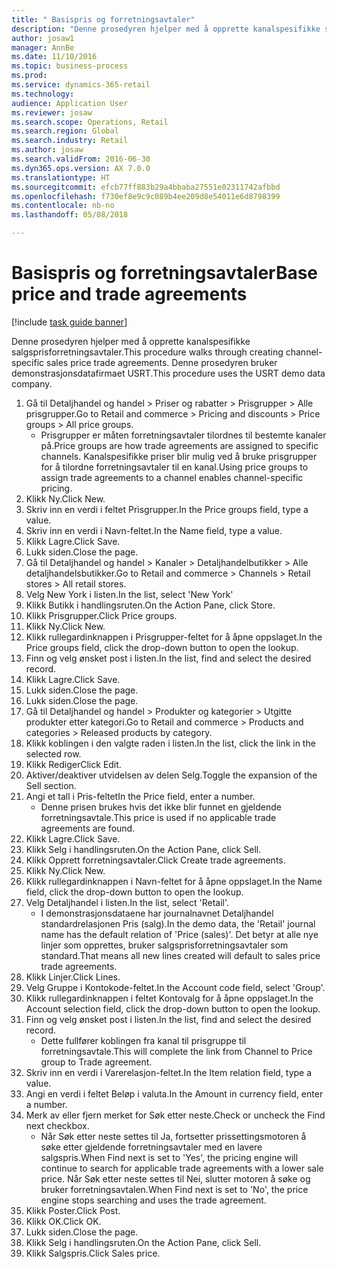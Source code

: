 ```yaml
--- 
title: " Basispris og forretningsavtaler"
description: "Denne prosedyren hjelper med å opprette kanalspesifikke salgsprisforretningsavtaler."
author: josaw1
manager: AnnBe
ms.date: 11/10/2016
ms.topic: business-process
ms.prod: 
ms.service: dynamics-365-retail
ms.technology: 
audience: Application User
ms.reviewer: josaw
ms.search.scope: Operations, Retail
ms.search.region: Global
ms.search.industry: Retail
ms.author: josaw
ms.search.validFrom: 2016-06-30
ms.dyn365.ops.version: AX 7.0.0
ms.translationtype: HT
ms.sourcegitcommit: efcb77ff883b29a4bbaba27551e02311742afbbd
ms.openlocfilehash: f730ef8e9c9c089b4ee209d8e54011e6d8798399
ms.contentlocale: nb-no
ms.lasthandoff: 05/08/2018

---
```

# <a name="base-price-and-trade-agreements"></a><span data-ttu-id="73c90-103"> Basispris og forretningsavtaler</span><span class="sxs-lookup"><span data-stu-id="73c90-103">Base price and trade agreements</span></span>

[!include [task guide banner](../includes/task-guide-banner.md)]

<span data-ttu-id="73c90-104">Denne prosedyren hjelper med å opprette kanalspesifikke salgsprisforretningsavtaler.</span><span class="sxs-lookup"><span data-stu-id="73c90-104">This procedure walks through creating channel-specific sales price trade agreements.</span></span> <span data-ttu-id="73c90-105">Denne prosedyren bruker demonstrasjonsdatafirmaet USRT.</span><span class="sxs-lookup"><span data-stu-id="73c90-105">This procedure uses the USRT demo data company.</span></span>

1. <span data-ttu-id="73c90-106">Gå til Detaljhandel og handel > Priser og rabatter > Prisgrupper > Alle prisgrupper.</span><span class="sxs-lookup"><span data-stu-id="73c90-106">Go to Retail and commerce > Pricing and discounts > Price groups > All price groups.</span></span>
    * <span data-ttu-id="73c90-107">Prisgrupper er måten forretningsavtaler tilordnes til bestemte kanaler på.</span><span class="sxs-lookup"><span data-stu-id="73c90-107">Price groups are how trade agreements are assigned to specific channels.</span></span> <span data-ttu-id="73c90-108">Kanalspesifikke priser blir mulig ved å bruke prisgrupper for å tilordne forretningsavtaler til en kanal.</span><span class="sxs-lookup"><span data-stu-id="73c90-108">Using price groups to assign trade agreements to a channel enables channel-specific pricing.</span></span>  
2. <span data-ttu-id="73c90-109">Klikk Ny.</span><span class="sxs-lookup"><span data-stu-id="73c90-109">Click New.</span></span>
3. <span data-ttu-id="73c90-110">Skriv inn en verdi i feltet Prisgrupper.</span><span class="sxs-lookup"><span data-stu-id="73c90-110">In the Price groups field, type a value.</span></span>
4. <span data-ttu-id="73c90-111">Skriv inn en verdi i Navn-feltet.</span><span class="sxs-lookup"><span data-stu-id="73c90-111">In the Name field, type a value.</span></span>
5. <span data-ttu-id="73c90-112">Klikk Lagre.</span><span class="sxs-lookup"><span data-stu-id="73c90-112">Click Save.</span></span>
6. <span data-ttu-id="73c90-113">Lukk siden.</span><span class="sxs-lookup"><span data-stu-id="73c90-113">Close the page.</span></span>
7. <span data-ttu-id="73c90-114">Gå til Detaljhandel og handel > Kanaler > Detaljhandelbutikker > Alle detaljhandelsbutikker.</span><span class="sxs-lookup"><span data-stu-id="73c90-114">Go to Retail and commerce > Channels > Retail stores > All retail stores.</span></span>
8. <span data-ttu-id="73c90-115">Velg New York i listen.</span><span class="sxs-lookup"><span data-stu-id="73c90-115">In the list, select 'New York'</span></span>
9. <span data-ttu-id="73c90-116">Klikk Butikk i handlingsruten.</span><span class="sxs-lookup"><span data-stu-id="73c90-116">On the Action Pane, click Store.</span></span>
10. <span data-ttu-id="73c90-117">Klikk Prisgrupper.</span><span class="sxs-lookup"><span data-stu-id="73c90-117">Click Price groups.</span></span>
11. <span data-ttu-id="73c90-118">Klikk Ny.</span><span class="sxs-lookup"><span data-stu-id="73c90-118">Click New.</span></span>
12. <span data-ttu-id="73c90-119">Klikk rullegardinknappen i Prisgrupper-feltet for å åpne oppslaget.</span><span class="sxs-lookup"><span data-stu-id="73c90-119">In the Price groups field, click the drop-down button to open the lookup.</span></span>
13. <span data-ttu-id="73c90-120">Finn og velg ønsket post i listen.</span><span class="sxs-lookup"><span data-stu-id="73c90-120">In the list, find and select the desired record.</span></span>
14. <span data-ttu-id="73c90-121">Klikk Lagre.</span><span class="sxs-lookup"><span data-stu-id="73c90-121">Click Save.</span></span>
15. <span data-ttu-id="73c90-122">Lukk siden.</span><span class="sxs-lookup"><span data-stu-id="73c90-122">Close the page.</span></span>
16. <span data-ttu-id="73c90-123">Lukk siden.</span><span class="sxs-lookup"><span data-stu-id="73c90-123">Close the page.</span></span>
17. <span data-ttu-id="73c90-124">Gå til Detaljhandel og handel > Produkter og kategorier > Utgitte produkter etter kategori.</span><span class="sxs-lookup"><span data-stu-id="73c90-124">Go to Retail and commerce > Products and categories > Released products by category.</span></span>
18. <span data-ttu-id="73c90-125">Klikk koblingen i den valgte raden i listen.</span><span class="sxs-lookup"><span data-stu-id="73c90-125">In the list, click the link in the selected row.</span></span>
19. <span data-ttu-id="73c90-126">Klikk Rediger</span><span class="sxs-lookup"><span data-stu-id="73c90-126">Click Edit.</span></span>
20. <span data-ttu-id="73c90-127">Aktiver/deaktiver utvidelsen av delen Selg.</span><span class="sxs-lookup"><span data-stu-id="73c90-127">Toggle the expansion of the Sell section.</span></span>
21. <span data-ttu-id="73c90-128">Angi et tall i Pris-feltet</span><span class="sxs-lookup"><span data-stu-id="73c90-128">In the Price field, enter a number.</span></span>
    * <span data-ttu-id="73c90-129">Denne prisen brukes hvis det ikke blir funnet en gjeldende forretningsavtale.</span><span class="sxs-lookup"><span data-stu-id="73c90-129">This price is used if no applicable trade agreements are found.</span></span>  
22. <span data-ttu-id="73c90-130">Klikk Lagre.</span><span class="sxs-lookup"><span data-stu-id="73c90-130">Click Save.</span></span>
23. <span data-ttu-id="73c90-131">Klikk Selg i handlingsruten.</span><span class="sxs-lookup"><span data-stu-id="73c90-131">On the Action Pane, click Sell.</span></span>
24. <span data-ttu-id="73c90-132">Klikk Opprett forretningsavtaler.</span><span class="sxs-lookup"><span data-stu-id="73c90-132">Click Create trade agreements.</span></span>
25. <span data-ttu-id="73c90-133">Klikk Ny.</span><span class="sxs-lookup"><span data-stu-id="73c90-133">Click New.</span></span>
26. <span data-ttu-id="73c90-134">Klikk rullegardinknappen i Navn-feltet for å åpne oppslaget.</span><span class="sxs-lookup"><span data-stu-id="73c90-134">In the Name field, click the drop-down button to open the lookup.</span></span>
27. <span data-ttu-id="73c90-135">Velg Detaljhandel i listen.</span><span class="sxs-lookup"><span data-stu-id="73c90-135">In the list, select 'Retail'.</span></span>
    * <span data-ttu-id="73c90-136">I demonstrasjonsdataene har journalnavnet Detaljhandel standardrelasjonen Pris (salg).</span><span class="sxs-lookup"><span data-stu-id="73c90-136">In the demo data, the 'Retail' journal name has the default relation of 'Price (sales)'.</span></span> <span data-ttu-id="73c90-137">Det betyr at alle nye linjer som opprettes, bruker salgsprisforretningsavtaler som standard.</span><span class="sxs-lookup"><span data-stu-id="73c90-137">That means all new lines created will default to sales price trade agreements.</span></span>  
28. <span data-ttu-id="73c90-138">Klikk Linjer.</span><span class="sxs-lookup"><span data-stu-id="73c90-138">Click Lines.</span></span>
29. <span data-ttu-id="73c90-139">Velg Gruppe i Kontokode-feltet.</span><span class="sxs-lookup"><span data-stu-id="73c90-139">In the Account code field, select 'Group'.</span></span>
30. <span data-ttu-id="73c90-140">Klikk rullegardinknappen i feltet Kontovalg for å åpne oppslaget.</span><span class="sxs-lookup"><span data-stu-id="73c90-140">In the Account selection field, click the drop-down button to open the lookup.</span></span>
31. <span data-ttu-id="73c90-141">Finn og velg ønsket post i listen.</span><span class="sxs-lookup"><span data-stu-id="73c90-141">In the list, find and select the desired record.</span></span>
    * <span data-ttu-id="73c90-142">Dette fullfører koblingen fra kanal til prisgruppe til forretningsavtale.</span><span class="sxs-lookup"><span data-stu-id="73c90-142">This will complete the link from Channel to Price group to Trade agreement.</span></span>  
32. <span data-ttu-id="73c90-143">Skriv inn en verdi i Varerelasjon-feltet.</span><span class="sxs-lookup"><span data-stu-id="73c90-143">In the Item relation field, type a value.</span></span>
33. <span data-ttu-id="73c90-144">Angi en verdi i feltet Beløp i valuta.</span><span class="sxs-lookup"><span data-stu-id="73c90-144">In the Amount in currency field, enter a number.</span></span>
34. <span data-ttu-id="73c90-145">Merk av eller fjern merket for Søk etter neste.</span><span class="sxs-lookup"><span data-stu-id="73c90-145">Check or uncheck the Find next checkbox.</span></span>
    * <span data-ttu-id="73c90-146">Når Søk etter neste settes til Ja, fortsetter prissettingsmotoren å søke etter gjeldende forretningsavtaler med en lavere salgspris.</span><span class="sxs-lookup"><span data-stu-id="73c90-146">When Find next is set to 'Yes', the pricing engine will continue to search for applicable trade agreements with a lower sale price.</span></span> <span data-ttu-id="73c90-147">Når Søk etter neste settes til Nei, slutter motoren å søke og bruker forretningsavtalen.</span><span class="sxs-lookup"><span data-stu-id="73c90-147">When Find next is set to 'No', the price engine stops searching and uses the trade agreement.</span></span>  
35. <span data-ttu-id="73c90-148">Klikk Poster.</span><span class="sxs-lookup"><span data-stu-id="73c90-148">Click Post.</span></span>
36. <span data-ttu-id="73c90-149">Klikk OK.</span><span class="sxs-lookup"><span data-stu-id="73c90-149">Click OK.</span></span>
37. <span data-ttu-id="73c90-150">Lukk siden.</span><span class="sxs-lookup"><span data-stu-id="73c90-150">Close the page.</span></span>
38. <span data-ttu-id="73c90-151">Klikk Selg i handlingsruten.</span><span class="sxs-lookup"><span data-stu-id="73c90-151">On the Action Pane, click Sell.</span></span>
39. <span data-ttu-id="73c90-152">Klikk Salgspris.</span><span class="sxs-lookup"><span data-stu-id="73c90-152">Click Sales price.</span></span>


